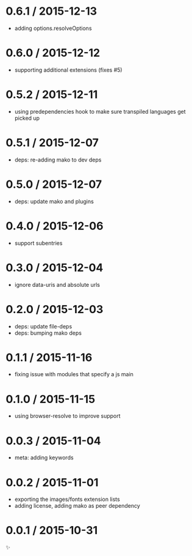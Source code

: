 
0.6.1 / 2015-12-13
==================

  * adding options.resolveOptions

0.6.0 / 2015-12-12
==================

  * supporting additional extensions (fixes #5)

0.5.2 / 2015-12-11
==================

  * using predependencies hook to make sure transpiled languages get picked up

0.5.1 / 2015-12-07
==================

  * deps: re-adding mako to dev deps

0.5.0 / 2015-12-07
==================

  * deps: update mako and plugins

0.4.0 / 2015-12-06
==================

  * support subentries

0.3.0 / 2015-12-04
==================

  * ignore data-uris and absolute urls

0.2.0 / 2015-12-03
==================

  * deps: update file-deps
  * deps: bumping mako deps

0.1.1 / 2015-11-16
==================

  * fixing issue with modules that specify a js main

0.1.0 / 2015-11-15
==================

  * using browser-resolve to improve support

0.0.3 / 2015-11-04
==================

  * meta: adding keywords

0.0.2 / 2015-11-01
==================

  * exporting the images/fonts extension lists
  * adding license, adding mako as peer dependency

0.0.1 / 2015-10-31
==================

:sparkles:
